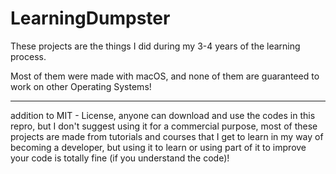 # LearningDumpster
These projects are the things I did during my 3-4 years of the learning process.

Most of them were made with macOS, and none of them are guaranteed to work on other Operating Systems!

---

addition to MIT - License, anyone can download and use the codes in this repro, 
but I don't suggest using it for a commercial purpose, most of these projects 
are made from tutorials and courses that I get to learn in my way of becoming a developer, 
but using it to learn or using part of it to improve your code is totally fine (if you understand the code)!
